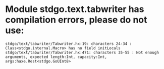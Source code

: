 # Module stdgo.text.tabwriter has compilation errors, please do not use:
```
stdgo/text/tabwriter/Tabwriter.hx:19: characters 24-34 : Class<stdgo.internal.Macro> has no field initLocals
stdgo/text/tabwriter/Tabwriter.hx:471: characters 35-55 : Not enough arguments, expected length:Int, capacity:Int, args:haxe.Rest<stdgo.GoUInt8>

```

